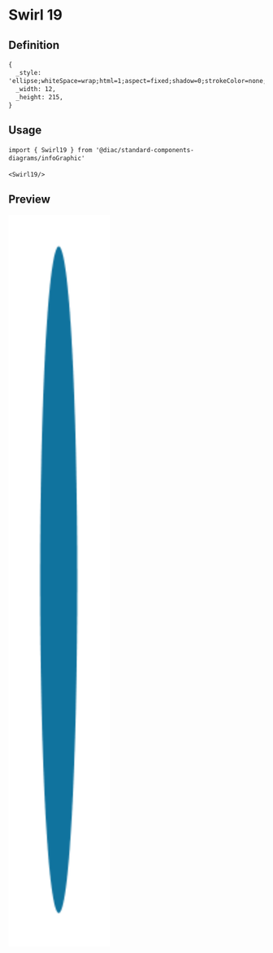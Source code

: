 # Swirl 19

## Definition

```
{
  _style: 'ellipse;whiteSpace=wrap;html=1;aspect=fixed;shadow=0;strokeColor=none;fillColor=#10739E;fontSize=17;fontColor=#FFFFFF;align=center;fontStyle=1;rounded=0;',
  _width: 12,
  _height: 215,
}
```

## Usage

```
import { Swirl19 } from '@diac/standard-components-diagrams/infoGraphic'

<Swirl19/>
```

## Preview

<img src="./swirl-19.png" width="200"/>
